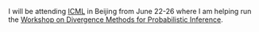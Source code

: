 I will be attending [ICML](http://icml.cc/2014/) in Beijing from June 22-26 where I am helping run the [Workshop on Divergence Methods for Probabilistic Inference](http://ml-thu.net/~dmpi-icml2014-workshop/home).
